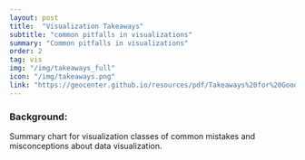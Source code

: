 ```yaml
---
layout: post
title:  "Visualization Takeaways"
subtitle: "common pitfalls in visualizations"
summary: "Common pitfalls in visualizations"
order: 2
tag: vis
img: "/img/takeaways_full"
icon: "/img/takeaways.png"
link: "https://geocenter.github.io/resources/pdf/Takeaways%20for%20Good%20Visualization.pdf"
---
```


### Background:
Summary chart for visualization classes of common mistakes and misconceptions about data visualization.
